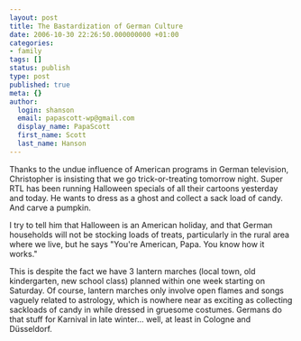 ```yaml
---
layout: post
title: The Bastardization of German Culture
date: 2006-10-30 22:26:50.000000000 +01:00
categories:
- family
tags: []
status: publish
type: post
published: true
meta: {}
author:
  login: shanson
  email: papascott-wp@gmail.com
  display_name: PapaScott
  first_name: Scott
  last_name: Hanson
---
```

<p>Thanks to the undue influence of American programs in German television, Christopher is insisting that we go trick-or-treating tomorrow night. Super RTL has been running Halloween specials of all their cartoons yesterday and today. He wants to dress as a ghost and collect a sack load of candy. And carve a pumpkin.</p>
<p>I try to tell him that Halloween is an American holiday, and that German households will not be stocking loads of treats, particularly in the rural area where we live, but he says "You're American, Papa. You know how it works."</p>
<p>This is despite the fact we have 3 lantern marches (local town, old kindergarten, new school class) planned within one week starting on Saturday. Of course, lantern marches only involve open flames and songs vaguely related to astrology, which is nowhere near as exciting as collecting sackloads of candy in while dressed in gruesome costumes. Germans do that stuff for Karnival in late winter... well, at least in Cologne and Düsseldorf.</p>
